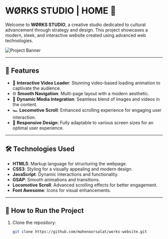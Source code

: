 # WØRKS STUDIO | HOME 🌟

Welcome to **WØRKS STUDIO**, a creative studio dedicated to cultural advancement through strategy and design. This project showcases a modern, sleek, and interactive website created using advanced web technologies.

![Project Banner](https://images.pexels.com/photos/9969147/pexels-photo-9969147.jpeg?auto=compress&cs=tinysrgb&w=600)

---

## 🚀 Features

- 🎥 **Interactive Video Loader**: Stunning video-based loading animation to captivate the audience.
- 🌐 **Smooth Navigation**: Multi-page layout with a modern aesthetic.
- 📸 **Dynamic Media Integration**: Seamless blend of images and videos in the content.
- 🏎️ **Locomotive Scroll**: Enhanced scrolling experience for engaging user interaction.
- 🎨 **Responsive Design**: Fully adaptable to various screen sizes for an optimal user experience.

---

## 🛠️ Technologies Used

- **HTML5**: Markup language for structuring the webpage.
- **CSS3**: Styling for a visually appealing and modern design.
- **JavaScript**: Dynamic interactions and functionality.
- **GSAP**: Smooth animations and transitions.
- **Locomotive Scroll**: Advanced scrolling effects for better engagement.
- **Font Awesome**: Icons for visual enhancements.

---


## 🎯 How to Run the Project

1. Clone the repository:
   ```bash
   git clone https://github.com/mahenoorsalat/works-website.git
